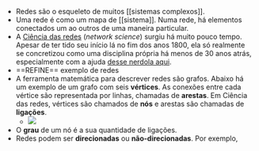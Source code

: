 - Redes são o esqueleto de muitos [[sistemas complexos]].
- Uma rede é como um mapa de [[sistema]]. Numa rede, há elementos conectados um ao outros de uma maneira particular.
- A [Ciência das redes](http://networksciencebook.com/) (*network science*) surgiu há muito pouco tempo. Apesar de ter tido seu início lá no fim dos anos 1800, ela só realmente se concretizou como uma disciplina própria há menos de 30 anos atrás, especialmente com a ajuda [desse nerdola aqui](https://en.wikipedia.org/wiki/Albert-L%C3%A1szl%C3%B3_Barab%C3%A1si).
- ==REFINE== exemplo de redes
- A ferramenta matemática para descrever redes são grafos. Abaixo há um exemplo de um grafo com seis **vértices**. As conexões entre cada vértice são representada por linhas, chamadas de **arestas**. Em Ciência das redes, vértices são chamados de **nós** e arestas são chamadas de **ligações**.
	- ![](https://upload.wikimedia.org/wikipedia/commons/thumb/5/5b/6n-graf.svg/220px-6n-graf.svg.png)
- O **grau** de um nó é a sua quantidade de ligações.
- Redes podem ser **direcionadas** ou **não-direcionadas**. Por exemplo,